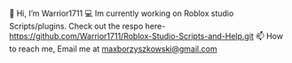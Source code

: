  👋 Hi, I’m Warrior1711
 💻 Im currently working on Roblox studio Scripts/plugins.
 Check out the respo here-https://github.com/Warrior1711/Roblox-Studio-Scripts-and-Help.git
 📫 How to reach me,
 Email me at maxborzyszkowski@gmail.com

<!---
Warrior1711/Warrior1711 is a ✨ special ✨ repository because its `README.md` (this file) appears on your GitHub profile.
You can click the Preview link to take a look at your changes.
--->
